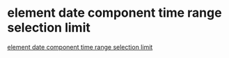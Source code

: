 # element date component time range selection limit
[element date component time range selection limit](https://aiwithcloud.com/2022/09/14/element_date_component_time_range_selection_limit/)